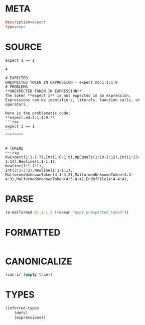 # META
~~~ini
description=expect
type=expr
~~~
# SOURCE
~~~roc
expect 1 == 1

4
~~~
~~~
# EXPECTED
UNEXPECTED TOKEN IN EXPRESSION - expect.md:1:1:1:9
# PROBLEMS
**UNEXPECTED TOKEN IN EXPRESSION**
The token **expect 1** is not expected in an expression.
Expressions can be identifiers, literals, function calls, or operators.

Here is the problematic code:
**expect.md:1:1:1:9:**
```roc
expect 1 == 1
```
^^^^^^^^


# TOKENS
~~~zig
KwExpect(1:1-1:7),Int(1:8-1:9),OpEquals(1:10-1:12),Int(1:13-1:14),Newline(1:1-1:1),
Newline(1:1-1:1),
Int(3:1-3:2),Newline(1:1-1:1),
MalformedUnknownToken(4:1-4:2),MalformedUnknownToken(4:2-4:3),MalformedUnknownToken(4:3-4:4),EndOfFile(4:4-4:4),
~~~
# PARSE
~~~clojure
(e-malformed @1.1-1.9 (reason "expr_unexpected_token"))
~~~
# FORMATTED
~~~roc

~~~
# CANONICALIZE
~~~clojure
(can-ir (empty true))
~~~
# TYPES
~~~clojure
(inferred-types
	(defs)
	(expressions))
~~~
